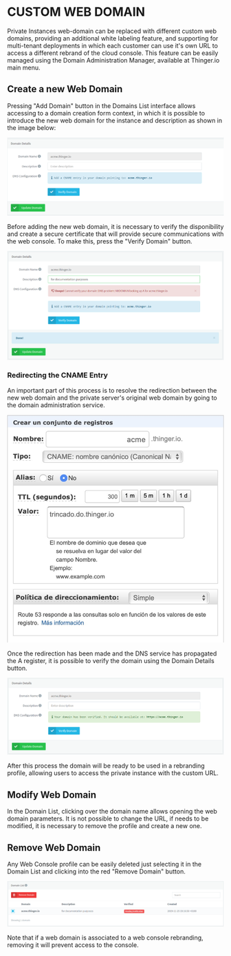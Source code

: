 # CUSTOM WEB DOMAIN

Private Instances web-domain can be replaced with different custom web domains, providing an additional white labeling feature, and supporting for multi-tenant deployments in which each customer can use it's own URL to access a different rebrand of the cloud console. This feature can be easily managed using the Domain Administration Manager, available at Thinger.io main menu.

## Create a new Web Domain

Pressing "Add Domain" button in the Domains List interface allows accessing to a domain creation form context, in which it is possible to introduce the new web domain for the instance and description as shown in the image below: 

![](../../.gitbook/assets/image%20%28209%29.png)

Before adding the new web domain, it is necessary to verify the disponibility and create a secure certificate that will provide secure communications with the web console. To make this, press the "Verify Domain" button. 

![](../../.gitbook/assets/image%20%28228%29.png)

### Redirecting the CNAME Entry 

An important part of this process is to resolve the redirection between the new web domain and the private server's original web domain by going to the domain administration service. 

![](../../.gitbook/assets/image%20%28211%29.png)

Once the redirection has been made and the DNS service has propagated the A register, it is possible to verify the domain using the Domain Details button. 

![](../../.gitbook/assets/image%20%2849%29.png)

After this process the domain will be ready to be used in a rebranding profile, allowing users to access the private instance with the custom URL.

## Modify Web Domain

In the Domain List, clicking over the domain name allows opening the web domain parameters. It is not possible to change the URL, if needs to be modified, it is necessary to remove the profile and create a new one. 

## Remove Web Domain

Any Web Console profile can be easily deleted just selecting it in the Domain List and clicking into the red "Remove Domain" button.

![](../../.gitbook/assets/image%20%28104%29.png)

Note that if a web domain is associated to a web console rebranding, removing it will prevent access to the console.

